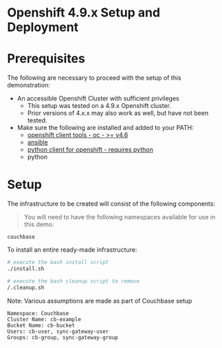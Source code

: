 # Openshift 4.9.x Setup and Deployment

# Prerequisites

The following are necessary to proceed with the setup of this demonstration: 

- An accessible Openshift Cluster with sufficient privileges
    - This setup was tested on a 4.9.x Openshift cluster. 
    - Prior versions of 4.x.x may also work as well, but have not been tested. 
- Make sure the following are installed and added to your PATH: 
    - [openshift client tools - oc - >= v4.6](https://mirror.openshift.com/pub/openshift-v4/clients/ocp/)
    - [ansible](https://docs.ansible.com/ansible/latest/installation_guide/intro_installation.html)
    - [python client for openshift - requires python](https://pypi.org/project/openshift/)
    - python

# Setup

The infrastructure to be created will consist of the following components: 


> You will need to have the following namespaces available for use in this demo:

```
couchbase
```

To install an entire ready-made infrastructure: 

```bash
# execute the bash install script
./install.sh

# execute the bash cleanup script to remove
/.cleanup.sh
```

Note: Various assumptions are made as part of Couchbase setup
```
Namespace: Couchbase
Cluster Name: cb-example
Bucket Name: cb-bucket
Users: cb-user, sync-gateway-user
Groups: cb-group, sync-gateway-group
```

